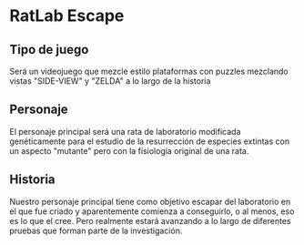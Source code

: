 # RatLab Escape

## Tipo de juego
Será un videojuego que mezcle estilo plataformas con puzzles mezclando vistas "SIDE-VIEW" y "ZELDA" a lo largo de la historia

## Personaje
El personaje principal será una rata de laboratorio modificada genéticamente para el estudio de la resurrección de especies extintas con un aspecto "mutante" pero con la fisiología original de una rata.

## Historia 
Nuestro personaje principal tiene como objetivo escapar del laboratorio en el que fue criado y aparentemente comienza a conseguirlo, o al menos, eso es lo que el cree. Pero realmente estará avanzando a lo largo de diferentes pruebas que forman parte de la investigación. 